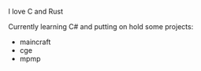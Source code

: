 I love C and Rust

Currently learning C# and putting on hold some projects:
- maincraft
- cge
- mpmp
